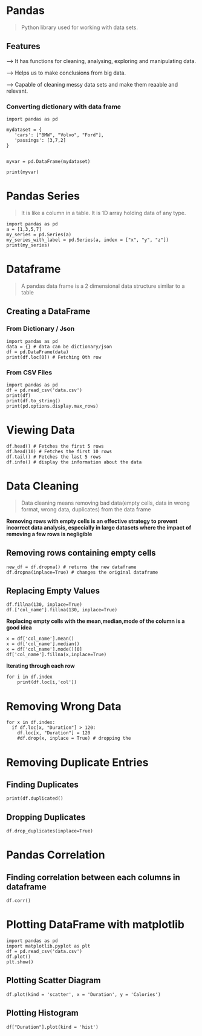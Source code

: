 # Pandas


> Python library used for working with data sets.

## Features
 --> It has functions for cleaning, analysing, exploring and manipulating data.

 --> Helps us to make conclusions from big data.
 
 --> Capable of cleaning messy data sets and make them reaable and relevant.
 
 
 ### Converting dictionary with data frame
 
 ```
 import pandas as pd

mydataset = {
    'cars': ["BMW", "Volvo", "Ford"],
    'passings': [3,7,2]
}


myvar = pd.DataFrame(mydataset)

print(myvar)
```

# Pandas Series
>It is like a column in a table. It is 1D array holding data of any type.

```
import pandas as pd
a = [1,3,5,7]
my_series = pd.Series(a)
my_series_with_label = pd.Series(a, index = ["x", "y", "z"])
print(my_series)

```

# Dataframe
>A pandas data frame is a 2 dimensional data structure similar to a table

## Creating a DataFrame

### From Dictionary / Json

```
import pandas as pd
data = {} # data can be dictionary/json
df = pd.DataFrame(data)
print(df.loc[0]) # Fetching 0th row
```
### From CSV Files

```
import pandas as pd
df = pd.read_csv('data.csv')
print(df)
print(df.to_string()
print(pd.options.display.max_rows)

```

# Viewing Data

```
df.head() # Fetches the first 5 rows
df.head(10) # Fetches the first 10 rows
df.tail() # Fetches the last 5 rows
df.info() # display the information about the data

```

# Data Cleaning
>Data cleaning means removing bad data(empty cells, data in wrong format, wrong data, duplicates) from the data frame



**Removing rows with empty cells is an effective strategy to prevent incorrect data analysis, especially in large datasets where the impact of removing a few rows is negligible**


## Removing rows containing empty cells

```
new_df = df.dropna() # returns the new dataframe
df.dropna(inplace=True) # changes the original dataframe
```

## Replacing Empty Values

```
df.fillna(130, inplace=True)
df.['col_name'].fillna(130, inplace=True)
```

**Replacing empty cells with the mean,median,mode of the column is a good idea**

```
x = df['col_name'].mean()
x = df['col_name'].median()
x = df['col_name'].mode()[0]
df['col_name'].fillna(x,inplace=True)
```



**Iterating through each row**
```
for i in df.index
	print(df.loc[i,'col'])
```

# Removing Wrong Data

```
for x in df.index:
  if df.loc[x, "Duration"] > 120:
    df.loc[x, "Duration"] = 120
    #df.drop(x, inplace = True) # dropping the

```

# Removing Duplicate Entries

## Finding Duplicates

```
print(df.duplicated()
```

## Dropping Duplicates

```
df.drop_duplicates(inplace=True)
```

# Pandas Correlation

## Finding correlation between each columns in dataframe
```
df.corr()
```

# Plotting DataFrame with matplotlib

```
import pandas as pd
import matplotlib.pyplot as plt
df = pd.read_csv('data.csv')
df.plot()
plt.show()
```

## Plotting Scatter Diagram
```
df.plot(kind = 'scatter', x = 'Duration', y = 'Calories')
```

## Plotting Histogram
```
df["Duration"].plot(kind = 'hist')
```

